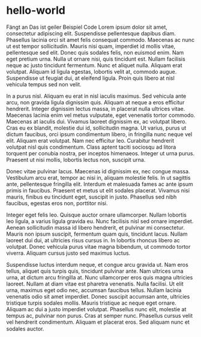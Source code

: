 # hello-world
Fängt an
Das ist geiler Beispiel Code
Lorem ipsum dolor sit amet, consectetur adipiscing elit. Suspendisse pellentesque dapibus diam. Phasellus lacinia orci sit amet felis consequat commodo. Maecenas ac nunc ut est tempor sollicitudin. Mauris nisi quam, imperdiet id mollis vitae, pellentesque sed elit. Donec quis sodales felis, non euismod enim. Nam eget pretium urna. Nulla ut ornare nisi, quis tincidunt est. Nullam facilisis neque ac justo tincidunt fermentum. Nunc et aliquet nulla. Aliquam erat volutpat. Aliquam id ligula egestas, lobortis velit at, commodo augue. Suspendisse ut feugiat dui, at eleifend ligula. Proin quis libero at nisl vehicula tempus sed non velit.

In a purus nisl. Aliquam eu erat in nisl iaculis maximus. Sed vehicula ante arcu, non gravida ligula dignissim quis. Aliquam at neque a eros efficitur hendrerit. Integer dignissim lectus massa, in placerat nulla ultrices vitae. Maecenas lacinia enim vel metus vulputate, eget venenatis tortor commodo. Maecenas at iaculis dui. Vivamus laoreet dignissim ex, ac volutpat libero. Cras eu ex blandit, molestie dui id, sollicitudin magna. Ut varius, purus ut dictum faucibus, orci ipsum condimentum libero, in fringilla nunc neque vel elit. Aliquam erat volutpat. Nam nec efficitur leo. Curabitur hendrerit volutpat nisl quis condimentum. Class aptent taciti sociosqu ad litora torquent per conubia nostra, per inceptos himenaeos. Integer ut urna purus. Praesent ut nisi mollis, lobortis lectus non, suscipit urna.

Donec vitae pulvinar lacus. Maecenas id dignissim ex, nec congue massa. Vestibulum arcu erat, tempor ac nisi in, aliquam molestie felis. In ut sagittis ante, pellentesque fringilla elit. Interdum et malesuada fames ac ante ipsum primis in faucibus. Praesent et metus ut elit sodales placerat. Vivamus nisi mauris, finibus eu tincidunt eget, suscipit in justo. Phasellus sed nibh faucibus, egestas eros non, porttitor nisi.

Integer eget felis leo. Quisque auctor ornare ullamcorper. Nullam lobortis leo ligula, a varius ligula gravida eu. Nunc facilisis nisl sed ornare imperdiet. Aenean sollicitudin massa id libero hendrerit, et pulvinar mi consectetur. Mauris non ipsum suscipit, fermentum quam quis, tincidunt lacus. Nullam laoreet dui dui, at ultricies risus cursus in. In lobortis rhoncus libero ac volutpat. Donec vehicula purus vitae magna bibendum, ut commodo tortor viverra. Aliquam cursus justo sed maximus luctus.

Suspendisse luctus interdum neque, et congue arcu gravida ut. Nam eros tellus, aliquet quis turpis quis, tincidunt pulvinar ante. Nam ultrices urna urna, at dictum arcu fringilla at. Nunc ullamcorper eros quis magna ultricies laoreet. Nullam at diam vitae est pharetra venenatis. Nulla facilisi. Ut elit urna, maximus eget odio nec, accumsan faucibus tellus. Nullam lacinia venenatis odio sit amet imperdiet. Donec suscipit accumsan ante, ultricies tristique turpis sodales mollis. Mauris tristique ac neque eget ornare. Aliquam ac dui a justo imperdiet volutpat. Phasellus nunc elit, molestie at tempus ac, pulvinar non purus. Cras at semper nunc. Phasellus cursus velit vel hendrerit condimentum. Aliquam et placerat eros. Sed aliquam nunc et sodales auctor.
